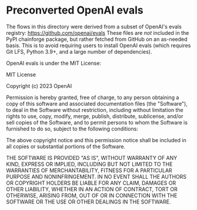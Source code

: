 # Preconverted OpenAI evals

The flows in this directory were derived from a subset of OpenAI's evals registry: https://github.com/openai/evals
These files are _not_ included in the PyPI chainforge package, but rather fetched from GitHub on an as-needed basis.
This is to avoid requiring users to install OpenAI evals (which requires Git LFS, Python 3.9+, and a large number of dependencies).

OpenAI evals is under the MIT License:

MIT License

Copyright (c) 2023 OpenAI

Permission is hereby granted, free of charge, to any person obtaining a copy
of this software and associated documentation files (the "Software"), to deal
in the Software without restriction, including without limitation the rights
to use, copy, modify, merge, publish, distribute, sublicense, and/or sell
copies of the Software, and to permit persons to whom the Software is
furnished to do so, subject to the following conditions:

The above copyright notice and this permission notice shall be included in all
copies or substantial portions of the Software.

THE SOFTWARE IS PROVIDED "AS IS", WITHOUT WARRANTY OF ANY KIND, EXPRESS OR
IMPLIED, INCLUDING BUT NOT LIMITED TO THE WARRANTIES OF MERCHANTABILITY,
FITNESS FOR A PARTICULAR PURPOSE AND NONINFRINGEMENT. IN NO EVENT SHALL THE
AUTHORS OR COPYRIGHT HOLDERS BE LIABLE FOR ANY CLAIM, DAMAGES OR OTHER
LIABILITY, WHETHER IN AN ACTION OF CONTRACT, TORT OR OTHERWISE, ARISING FROM,
OUT OF OR IN CONNECTION WITH THE SOFTWARE OR THE USE OR OTHER DEALINGS IN THE
SOFTWARE.